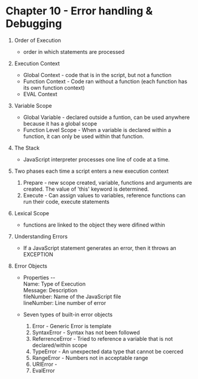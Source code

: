 # Chapter 10 - Error handling & Debugging

1. Order of Execution
    * order in which statements are processed 

1. Execution Context
    * Global Context - code that is in the script, but not a function
    * Function Context - Code ran without a function (each function has its own function context)
    * EVAL Context

1. Variable Scope
    * Global Variable - declared outside a funtion, can be used anywhere because it has a global scope
    * Function Level Scope - When a variable is declared within a function, it can only be used within that function.

1. The Stack
    * JavaScript interpreter processes one line of code at a time.

1. Two phases each time a script enters a new execution context
    1. Prepare - new scope created, variable, functions and arguments are created. The value of 'this' keyword is determined.
    1. Execute - Can assign values to variables, reference functions can run their code, execute statements

1. Lexical Scope
    * functions are linked to the object they were difined within

1. Understanding Errors
    * If a JavaScript statement generates an error, then it throws an EXCEPTION

1. Error Objects
    * Properties --  
    Name: Type of Execution  
    Message: Description  
    fileNumber: Name of the JavaScript file  
    lineNumber: Line number of error

    * Seven types of built-in error objects
        1. Error - Generic Error is template
        1. SyntaxError - Syntax has not been followed
        1. ReferrenceError - Tried to reference a variable that is not declared/within scope
        1. TypeError - An unexpected data type that cannot be coerced
        1. RangeError - Numbers not in acceptable range
        1. URIError - 
        1. EvalError
